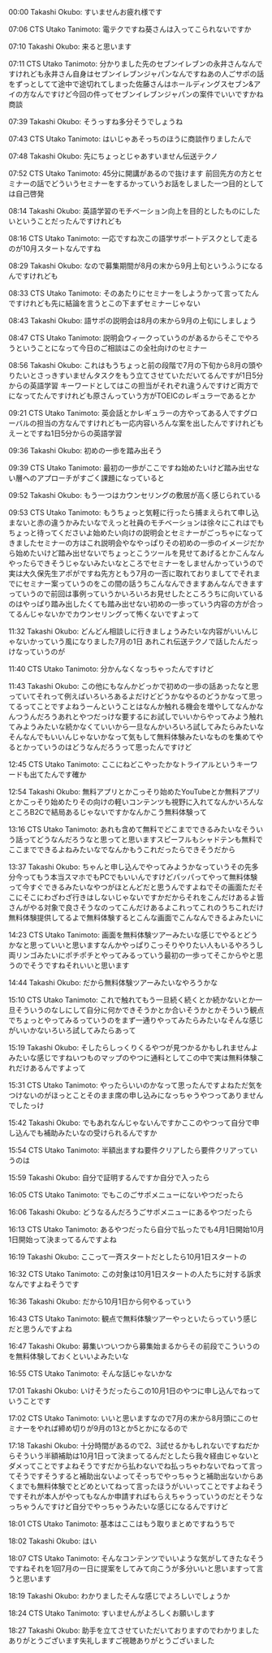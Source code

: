 00:00 Takashi Okubo: すいませんお疲れ様です

07:06 CTS Utako Tanimoto: 電テクですね葵さんは入ってこられないですか

07:10 Takashi Okubo: 来ると思います

07:11 CTS Utako Tanimoto: 分かりました先のセブンイレブンの永井さんなんですけれども永井さん自身はセブンイレブンジャパンなんですねあの人ごサポの話をずっとしてて途中で途切れてしまった佐藤さんはホールディングスセブン&アイの方なんですけど今回の件ってセブンイレブンジャパンの案件でいいですかね商談

07:39 Takashi Okubo: そうっすね多分そうでしょうね

07:43 CTS Utako Tanimoto: はいじゃあそっちのほうに商談作りましたんで

07:48 Takashi Okubo: 先にちょっとじゃあすいません伝送テクノ

07:52 CTS Utako Tanimoto: 45分に開講があるので抜けます 前回先方の方とセミナーの話でどういうセミナーをするかっていうお話をしました一つ目的としては自己啓発

08:14 Takashi Okubo: 英語学習のモチベーション向上を目的としたものにしたいということだったんですけれども

08:16 CTS Utako Tanimoto: 一応ですね次この語学サポートデスクとして走るのが10月スタートなんですね

08:29 Takashi Okubo: なので募集期間が8月の末から9月上旬というふうになるんですけれども

08:33 CTS Utako Tanimoto: そのあたりにセミナーをしようかって言ってたんですけれども先に結論を言うとこの下まずセミナーじゃない

08:43 Takashi Okubo: 語サポの説明会は8月の末から9月の上旬にしましょう

08:47 CTS Utako Tanimoto: 説明会ウィークっていうのがあるからそこでやろうということになって今日のご相談はこの全社向けのセミナー

08:56 Takashi Okubo: これはもうちょっと前の段階で7月の下旬から8月の頭やりたいとさっきすいませんタスクをもう立てさせていただいてるんですが1日5分からの英語学習 キーワードとしてはこの担当がそれぞれ違うんですけど両方でになってたんですけれども原さんっていう方がTOEICのレギュラーであるとか

09:21 CTS Utako Tanimoto: 英会話とかレギュラーの方やってある人ですグローバルの担当の方なんですけれども一応内容いろんな案を出したんですけれどもえーとですね1日5分からの英語学習

09:36 Takashi Okubo: 初めの一歩を踏み出そう

09:39 CTS Utako Tanimoto: 最初の一歩がここですね始めたいけど踏み出せない層へのアプローチがすごく課題になっていると

09:52 Takashi Okubo: もう一つはカウンセリングの敷居が高く感じられている

09:53 CTS Utako Tanimoto: もうちょっと気軽に行ったら捕まえられて申し込まないと赤の違うかみたいなでえっと社員のモチベーションは徐々にこれはでもちょっと待ってくださいよ始めたい向けの説明会とセミナーがごっちゃになってきましたセミナーの方はこれ説明会やなやっぱりその初めの一歩のイメージだから始めたいけど踏み出せないでちょっとこうツールを見せてあげるとかこんなんやったらできそうじゃないみたいなところでセミナーをしませんかっていうので実は大久保先生アポがですね先方ともう7月の一否に取れておりましてでそれまでにセミナー案っていうのをこの間の話うちこんなんできますあんなんできますっていうので前回は事例っていうかいろいろお見せしたところうちに向いているのはやっぱり踏み出したくても踏み出せない初めの一歩っていう内容の方が合ってるんじゃないかでカウンセリングって怖くないですよって

11:32 Takashi Okubo: どんどん相談しに行きましょうみたいな内容がいいんじゃないかっていう風になりました7月の1日 あれこれ伝送テクノで話したんだっけなっていうのが

11:40 CTS Utako Tanimoto: 分かんなくなっちゃったんですけど

11:43 Takashi Okubo: この他にもなんかどっかで初めの一歩の話あったなと思っていてそれって例えばいろいろあるよだけどどうかなやるのどうかなって思ってるってことですよねうーんということはなんか触れる機会を増やしてなんかなんつうんだろうあれとやつだっけな要するにお試しでいいからやってみよう触れてみようみたいな続かなくていいから一旦なんかいろいろ試してみたらみたいなそんなんでもいいんじゃないかなって気もして無料体験みたいなものを集めてやるとかっていうのはどうなんだろうって思ったんですけど

12:45 CTS Utako Tanimoto: ここにねどこやったかなトライアルというキーワードも出てたんです確か

12:54 Takashi Okubo: 無料アプリとかこっそり始めたYouTubeとか無料アプリとかこっそり始めたりその向けの軽いコンテンツも視野に入れてなんかいろんなところB2Cで結局あるじゃないですかなんかこう無料体験って

13:16 CTS Utako Tanimoto: あれも含めて無料でどこまでできるみたいなそういう話ってどうなんだろうなと思ってと思いますスピーフルもシャドテンも無料でここまでできるよねみたいなでなんかもうこれだったらできそうだから

13:37 Takashi Okubo: ちゃんと申し込んでやってみようかなっていうその先多分今ってもう本当スマホでもPCでもいいんですけどパッパってやって無料体験って今すぐできるみたいなやつがほとんどだと思うんですよねでその画面ただそこにそこにわざわざ行きはしないじゃないですかだからそれをこんだけあるよ皆さんがやる対象で良さそうなのってこんだけあるよこれってこれのうちこれだけ無料体験提供してるよで無料体験するとこんな画面でこんなんできるよみたいに

14:23 CTS Utako Tanimoto: 画面を無料体験ツアーみたいな感じでやるとどうかなと思っていいと思いますなんかやっぱりこっそりやりたい人もいるやろうし両リンゴみたいにポチポチとやってみるっていう最初の一歩ってそこからやと思うのでそうですねそれいいと思います

14:44 Takashi Okubo: だから無料体験ツアーみたいなやろうかな

15:10 CTS Utako Tanimoto: これで触れてもう一旦続く続くとか続かないとか一旦そういうのなしにして自分に何かできそうかとか合いそうかとかそういう観点でちょっとやってみるっていうのをまず一通りやってみたらみたいなそんな感じがいいかないろいろ試してみたらあって

15:19 Takashi Okubo: そしたらしっくりくるやつが見つかるかもしれませんよみたいな感じですねいつものマップのやつに通料としてこの中で実は無料体験これだけあるんですよって

15:31 CTS Utako Tanimoto: やったらいいのかなって思ったんですよねただ気をつけないのがほっとことそのまま席の申し込みになっちゃうやつってありませんでしたっけ

15:42 Takashi Okubo: でもあれなんじゃないんですかここのやつって自分で申し込んでも補助みたいなの受けられるんですか

15:54 CTS Utako Tanimoto: 半額出ますね要件クリアしたら要件クリアっていうのは

15:59 Takashi Okubo: 自分で証明するんですか自分で入ったら

16:05 CTS Utako Tanimoto: でもこのごサポメニューにないやつだったら

16:06 Takashi Okubo: どうなるんだろうごサポメニューにあるやつだったら

16:13 CTS Utako Tanimoto: あるやつだったら自分で払ったでも4月1日開始10月1日開始って決まってるんですよね

16:19 Takashi Okubo: ここって一斉スタートだとしたら10月1日スタートの

16:32 CTS Utako Tanimoto: この対象は10月1日スタートの人たちに対する訴求なんですよねそうです

16:36 Takashi Okubo: だから10月1日から何やるっていう

16:43 CTS Utako Tanimoto: 観点で無料体験ツアーやっといたらっていう感じだと思うんですよね

16:47 Takashi Okubo: 募集いついつから募集始まるからその前段でこういうのを無料体験しておくといいよみたいな

16:55 CTS Utako Tanimoto: そんな話じゃないかな

17:01 Takashi Okubo: いけそうだったらこの10月1日のやつに申し込んでねっていうことです

17:02 CTS Utako Tanimoto: いいと思いますなので7月の末から8月頭にこのセミナーをやれば締め切りが9月の13とか5とかになるので

17:18 Takashi Okubo: 十分時間があるので2、3試せるかもしれないですねだからそういう半額補助は10月1日って決まってるんだとしたら我々経由じゃないとダメってことですよねそうですだから払わないでね払っちゃわないでねって言ってそうですそうすると補助出ないよってそっちでやっちゃうと補助出ないからあくまでも無料体験でとどめといてねって言ったほうがいいってことですよねそうですそれが本人がやってもなんか申請すればもらえちゃうっていうのだとそうなっちゃうんですけど自分でやっちゃうみたいな感じになるんですけど

18:01 CTS Utako Tanimoto: 基本はここはもう取りまとめですねうちで

18:02 Takashi Okubo: はい

18:07 CTS Utako Tanimoto: そんなコンテンツでいいような気がしてきたなそうですねそれを1回7月の一日に提案をしてみて向こうが多分いいと思いますって言うと思います

18:19 Takashi Okubo: わかりましたそんな感じでよろしいでしょうか

18:24 CTS Utako Tanimoto: すいませんがよろしくお願いします

18:27 Takashi Okubo: 助手を立てさせていただいておりますのでわかりましたありがとうございます失礼しますご視聴ありがとうございました